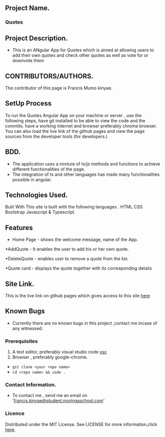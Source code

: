 ## Project Name.
### Quotes

## Project Description.
- This is an ANgular App  for Quotes which is aimed at allowing users to add their own quotes and check other quotes as well as vote for or downvote them




## CONTRIBUTORS/AUTHORS. 
The contributor of this page is Francis Mumo kinyae.

## SetUp Process 
To run the Quotes Angular  App on your machine or server , use the following steps,
 have git installed to be able to view the code and the commits.
 have a working internet and browser preferably chrome browser.
 You can also load the live link of the github pages and view the page sources from the developer tools (for developers.)

 ## BDD.
 - The application uses a mixture of ts/js methods and functions to achieve different functionalities of the page.
 - The integration of ts and other languages has made many functionalities possible in angular.

## Technologies Used.
Built With This site is built with the following languages . HTML CSS Bootstrap Javascript & Typescript.

## Features 
* Home Page  - shows the welcome message, name of the App.

*AddQuote - It enables the user to add his or her own quote.

*DeleteQuote - enables user to remove a quote from the list.

*Quote card - displays the quote together with its corresponding details


## Site Link.

This is the live link on github pages which gives access to this site  [here](https://fkinyae.github.io/Quotes/)

## Known Bugs
- Currently there are no known bugs in this project ,contact me incase of any witnessed.



### Prerequisites
1. A text editor, preferably visual studio code [vsc](https://code.visualstudio.com/)
2. Browser , preferably google-chrome.

- `git clone <your repo name>`
- `cd <repo name> && code .`

### Contact Information.
- To contact me , send me an email on 'francis.kinyae@student.moringaschool.com'

### Licence
Distributed under the MIT License. See LICENSE for more information,click 
[here](https://github.com/fkinyae/Quotes/blob/master/LICENSE).
